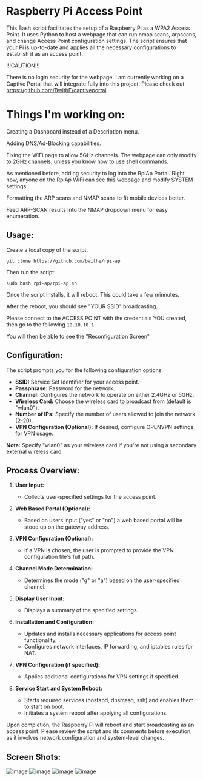 # Raspberry Pi Access Point

This Bash script facilitates the setup of a Raspberry Pi as a WPA2 Access Point. It uses Python to host a webpage that can run nmap scans, arpscans, and change Access Point configuration settings. The script ensures that your Pi is up-to-date and applies all the necessary configurations to establish it as an access point. 

!!!CAUTION!!!

There is no login security for the webpage. I am currently working on a Captive Portal that will integrate fully into this project. Please check out https://github.com/BwithE/captiveportal

# Things I'm working on:
Creating a Dashboard instead of a Description menu.

Adding DNS/Ad-Blocking capabilities.

Fixing the WiFi page to allow 5GHz channels. The webpage can only modify to 2GHz channels, unless you know how to use shell commands.

As mentioned before, adding security to log into the RpiAp Portal. Right now, anyone on the RpiAp WiFi can see this webpage and modify SYSTEM settings.

Formatting the ARP scans and NMAP scans to fit mobile devices better.

Feed ARP-SCAN results into the NMAP dropdown menu for easy enumeration.

## Usage:

Create a local copy of the script.

```git clone https://github.com/bwithe/rpi-ap```

Then run the script:

```sudo bash rpi-ap/rpi-ap.sh``` 

Once the script installs, it will reboot. This could take a few minnutes.

After the reboot, you should see "YOUR SSID" broadcasting.

Please connect to the ACCESS POINT with the credentials YOU created, then go to the following ```10.10.10.1```

You will then be able to see the "Reconfiguration Screen"

## Configuration:

The script prompts you for the following configuration options:

- **SSID:** Service Set Identifier for your access point.
- **Passphrase:** Password for the network.
- **Channel:** Configures the network to operate on either 2.4GHz or 5GHz.
- **Wireless Card:** Choose the wireless card to broadcast from (default is "wlan0").
- **Number of IPs:** Specify the number of users allowed to join the network (2-20).
- **VPN Configuration (Optional):** If desired, configure OPENVPN settings for VPN usage.

**Note:** Specify "wlan0" as your wireless card if you're not using a secondary external wireless card.

## Process Overview:

1. **User Input:**
   - Collects user-specified settings for the access point.

2. **Web Based Portal (Optional):**
   - Based on users input ("yes" or "no") a web based portal will be stood up on the gateway address.

3. **VPN Configuration (Optional):**
   - If a VPN is chosen, the user is prompted to provide the VPN configuration file's full path.

4. **Channel Mode Determination:**
   - Determines the mode ("g" or "a") based on the user-specified channel.

5. **Display User Input:**
   - Displays a summary of the specified settings.

6. **Installation and Configuration:**
   - Updates and installs necessary applications for access point functionality.
   - Configures network interfaces, IP forwarding, and iptables rules for NAT.

7. **VPN Configuration (if specified):**
   - Applies additional configurations for VPN settings if specified.

8. **Service Start and System Reboot:**
   - Starts required services (hostapd, dnsmasq, ssh) and enables them to start on boot.
   - Initiates a system reboot after applying all configurations.

Upon completion, the Raspberry Pi will reboot and start broadcasting as an access point. Please review the script and its comments before execution, as it involves network configuration and system-level changes.

## Screen Shots:

![image](https://github.com/BwithE/rpi-ap/assets/144924113/efe646fd-df70-437d-bd38-6a782b92ecfc)
![image](https://github.com/BwithE/rpi-ap/assets/144924113/3929358e-11a3-49c4-b985-bf7552bb1e3e)
![image](https://github.com/BwithE/rpi-ap/assets/144924113/ff56ec68-d813-401c-9e3d-29743899941c)
![image](https://github.com/BwithE/rpi-ap/assets/144924113/600b113a-f685-4ae4-be60-9e5cae534814)
